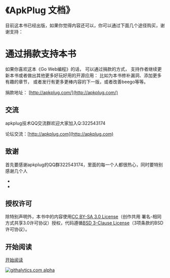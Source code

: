 # 《ApkPlug 文档》
目前这本书已经出版，如果你觉得内容还可以，你可以通过下面几个途径购买，谢谢支持：


# 通过捐款支持本书
如果你喜欢这本《Go Web编程》的话， 可以通过捐款的方式， 支持作者继续更新本书或者做出其他更多好玩好用的开源应用： 比如为本书修补漏洞、添加更多有趣的章节， 或者发行有更多更棒内容的下一版，或者改善beego等等。

捐款地址： [http://apkplug.com/](http://apkplug.com/)


## 交流
apkplug技术QQ交流群欢迎大家加入Q:322543174

论坛交流：[http://apkplug.com](http://apkplug.com)

## 致谢
首先要感谢apkplug的QQ群322543174，里面的每一个人都很热心，同时要特别感谢几个人

 - 
 - 


## 授权许可
除特别声明外，本书中的内容使用[CC BY-SA 3.0 License](http://creativecommons.org/licenses/by-sa/3.0/)（创作共用 署名-相同方式共享3.0许可协议）授权，代码遵循[BSD 3-Clause License](<http://apkplug.com/>)（3项条款的BSD许可协议）。

## 开始阅读
[开始阅读](<https://github.com/qijian0503/apkplug/tree/master/ebook/preface.md>)


[![githalytics.com alpha](https://cruel-carlota.pagodabox.com/44c98c9d398b8319b6e87edcd3e34144 "githalytics.com")](http://apkplug.com/)



